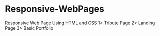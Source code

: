 # Responsive-WebPages
Responsive Web Page Using HTML and CSS
1> Tribute Page
2> Landing Page
3> Basic Portfolio
